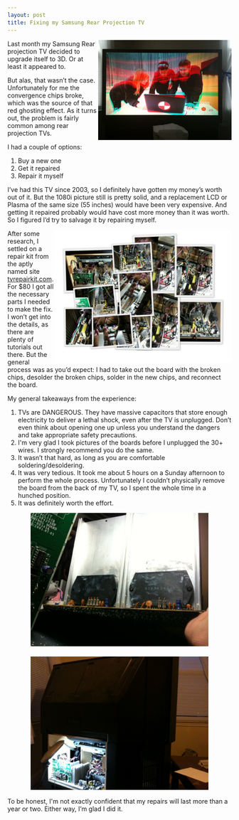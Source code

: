 ```yaml
---
layout: post
title: Fixing my Samsung Rear Projection TV
---
```


<p><a href="/blog/images/samsung1_small.jpg"><img title="Broken Samsung 55inch Rear Projection TV" src="/blog/images/samsung1_small.jpg" alt="" style="float:right;width:300px;"/></a> Last month my Samsung Rear projection TV decided to upgrade itself to 3D. Or at least it appeared to.</p>

<p>But alas, that wasn&#8217;t the case.  Unfortunately for me the convergence chips broke, which was the source of that red ghosting effect. As it turns out, the problem is fairly common among rear projection TVs.</p>
<p>I had a couple of options:</p>
<ol>
<li>Buy a new one</li>
<li>Get it repaired</li>
<li>Repair it myself</li>
</ol>
<p>I&#8217;ve had this TV since 2003, so I definitely have gotten my money&#8217;s worth out of it. But the 1080i picture still is pretty solid, and a replacement LCD or Plasma of the same size (55 inches) would have been very expensive. And getting it repaired probably would have cost more money than it was worth. So I figured I&#8217;d try to salvage it by repairing myself.</p>
<p><a href="/blog/images/samsung2_small.jpg"><img style="float:right; width:400px;" title="Pictures to help me put it all back together again" src="/blog/images/samsung2_small.jpg" alt="" /></a>After some research, I settled on a repair kit from the aptly named site <a href="http://tvrepairkit.com">tvrepairkit.com</a>.  For $80 I got all the necessary parts I needed to make the fix.  I won&#8217;t get into the details, as there are plenty of tutorials out there.  But the general process was as you&#8217;d expect: I had to take out the board with the broken chips, desolder the broken chips, solder in the new chips, and reconnect the board.</p>
<p>My general takeaways from the experience:</p>
<ol>
<li>TVs are DANGEROUS. They have massive capacitors that store enough electricity to deliver a lethal shock, even after the TV is unplugged. Don&#8217;t even think about opening one up unless you understand the dangers and take appropriate safety precautions.</li>
<li>I'm very glad I took pictures of the boards before I  unplugged the 30+ wires.  I strongly recommend you do the same.</li>
<li>It wasn&#8217;t that hard, as long as you are comfortable soldering/desoldering.</li>
<li>It was very tedious. It took me about 5 hours on a Sunday afternoon to perform the whole process.  Unfortunately I couldn&#8217;t physically remove the board from the back of my TV, so I spent the whole time in a hunched position.</li>
<li>It was definitely worth the effort.</li>
</ol>
<p style="text-align:center"><a href="/blog/images/samsung4_small.jpg"><img style="width:400px;" title="The broken chips" src="/blog/images/samsung4_small.jpg" alt="" /></a>
<a href="/blog/images/samsung3_small.jpg"><img style="margin-top:20px;width:400px;" title="The inside of my TV" src="/blog/images/samsung3_small.jpg" alt="" /></a></p>
<p>To be honest, I'm not exactly confident that my repairs will last more than a year or two.  Either way, I&#8217;m glad I did it.</p>
